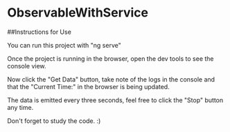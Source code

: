 # ObservableWithService

##Instructions for Use

You can run this project with "ng serve"

Once the project is running in the browser, open the dev tools to see the console view.

Now click the "Get Data" button, take note of the logs in the console and that the "Current Time:" in the browser is being updated.

The data is emitted every three seconds, feel free to click the "Stop" button any time.

Don't forget to study the code. :)
